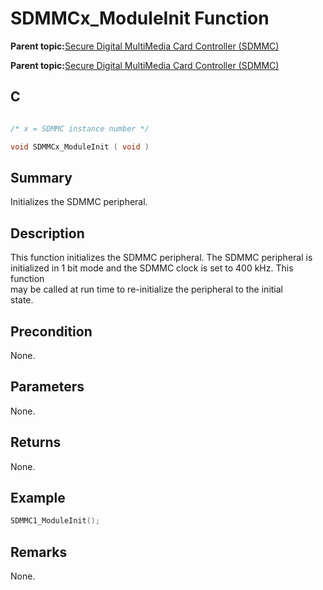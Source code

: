 # SDMMCx\_ModuleInit Function

**Parent topic:**[Secure Digital MultiMedia Card Controller \(SDMMC\)](GUID-670F0003-D51D-457F-BF15-845C30D30C12.md)

**Parent topic:**[Secure Digital MultiMedia Card Controller \(SDMMC\)](GUID-9384AD3C-4E33-479E-B7BB-005772421CB2.md)

## C

```c

/* x = SDMMC instance number */

void SDMMCx_ModuleInit ( void )
```

## Summary

Initializes the SDMMC peripheral.

## Description

This function initializes the SDMMC peripheral. The SDMMC peripheral is<br />initialized in 1 bit mode and the SDMMC clock is set to 400 kHz. This function<br />may be called at run time to re-initialize the peripheral to the initial<br />state.

## Precondition

None.

## Parameters

None.

## Returns

None.

## Example

```c
SDMMC1_ModuleInit();
```

## Remarks

None.


